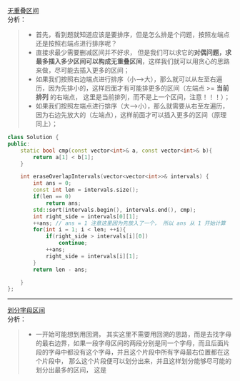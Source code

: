 [无重叠区间](https://leetcode-cn.com/problems/non-overlapping-intervals/)  
分析：  
> * 首先，看到题就知道应该是要排序，但是怎么排是个问题，按照左端点还是按照右端点进行排序呢？  
> * 直接求最少需要删减区间并不好求， 但是我们可以求它的**对偶问题，求最多插入多少区间可以构成无重叠区间**，这样我们就可以用贪心的思路来做，尽可能去插入更多的区间；  
> * 如果我们按照右边端点进行排序（小-->大），那么就可以从左至右遍历，因为先排小的，这样后面才有可能排更多的区间（左端点 >= **当前排列** 的右端点， 这里是当前排列，而不是上一个区间，注意！！！）；  
> * 如果我们按照左端点进行排序（大-->小），那么就需要从右至左遍历，因为右边先放大的（左端点），这样前面才可以插入更多的区间（原理同上）；  
```C++
class Solution {
public: 
    static bool cmp(const vector<int>& a, const vector<int>& b){
        return a[1] < b[1];
    }

    int eraseOverlapIntervals(vector<vector<int>>& intervals) {
        int ans = 0;
        const int len = intervals.size();
        if(len == 0)
            return ans;
        std::sort(intervals.begin(), intervals.end(), cmp);
        int right_side = intervals[0][1];
        ++ans; // ans = 1 注意这里因为先放入了一个， 所以 ans 从 1 开始计算
        for(int i = 1; i < len; ++i){
            if(right_side > intervals[i][0])
                continue;
            ++ans;
            right_side = intervals[i][1];
        }
        return len - ans;

    }
};
```  
---  
[划分字母区间](https://leetcode-cn.com/problems/partition-labels/)  
分析：  
> * 一开始可能想到用回溯， 其实这里不需要用回溯的思路，而是去找字母的最右边界，如果一段字母区间的两段分别是同一个字母，而且后面片段的字母中都没有这个字母，并且这个片段中所有字母最右位置都在这个片段中， 那么这个片段便可以划分出来，并且这样划分能够尽可能的划分出最多的区间， 这是
